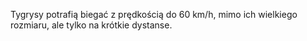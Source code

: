 Tygrysy potrafią biegać z prędkością do 60 km/h, mimo ich wielkiego rozmiaru, ale tylko na krótkie dystanse.
